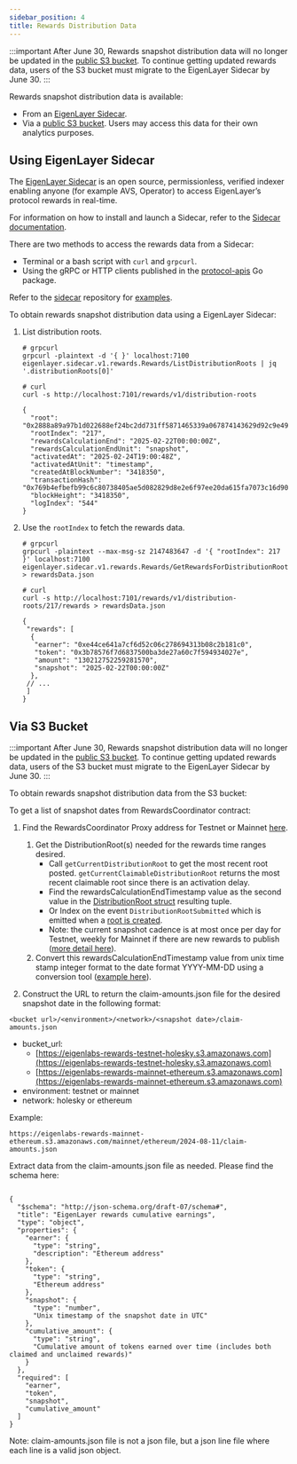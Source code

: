 ```yaml
---
sidebar_position: 4
title: Rewards Distribution Data
---
```


:::important
After June 30, Rewards snapshot distribution data will no longer be updated in the [public S3 bucket](#via-s3-bucket). To continue getting updated rewards data,
users of the S3 bucket must migrate to the EigenLayer Sidecar by June 30.
:::

Rewards snapshot distribution data is available:
* From an [EigenLayer Sidecar](#using-eigenlayer-sidecar).
* Via a [public S3 bucket](#via-s3-bucket). Users may access this data for their own analytics purposes.

## Using EigenLayer Sidecar

The [EigenLayer Sidecar](https://sidecar-docs.eigenlayer.xyz/docs/sidecar/running/getting-started) is an open source, permissionless, verified indexer enabling anyone (for example AVS, Operator) to access 
EigenLayer’s protocol rewards in real-time.

For information on how to install and launch a Sidecar, refer to the [Sidecar documentation](https://sidecar-docs.eigenlayer.xyz/docs/sidecar/running/getting-started).

There are two methods to access the rewards data from a Sidecar:
* Terminal or a bash script with `curl` and `grpcurl`.
* Using the gRPC or HTTP clients published in the [protocol-apis](https://github.com/Layr-Labs/protocol-apis) Go package.

Refer to the [sidecar](https://github.com/Layr-Labs/sidecar) repository for [examples](https://github.com/Layr-Labs/sidecar/blob/master/examples/rewardsData/main.go).

To obtain rewards snapshot distribution data using a EigenLayer Sidecar:

1. List distribution roots. 
   ``` 
   # grpcurl
   grpcurl -plaintext -d '{ }' localhost:7100 eigenlayer.sidecar.v1.rewards.Rewards/ListDistributionRoots | jq '.distributionRoots[0]'

   # curl
   curl -s http://localhost:7101/rewards/v1/distribution-roots

   {
     "root": "0x2888a89a97b1d022688ef24bc2dd731ff5871465339a067874143629d92c9e49",
     "rootIndex": "217",
     "rewardsCalculationEnd": "2025-02-22T00:00:00Z",
     "rewardsCalculationEndUnit": "snapshot",
     "activatedAt": "2025-02-24T19:00:48Z",
     "activatedAtUnit": "timestamp",
     "createdAtBlockNumber": "3418350",
     "transactionHash": "0x769b4efbefb99c6c80738405ae5d082829d8e2e6f97ee20da615fa7073c16d90",
     "blockHeight": "3418350",
     "logIndex": "544"
   }
   ```
2. Use the `rootIndex` to fetch the rewards data.
   ```
   # grpcurl
   grpcurl -plaintext --max-msg-sz 2147483647 -d '{ "rootIndex": 217 }' localhost:7100 eigenlayer.sidecar.v1.rewards.Rewards/GetRewardsForDistributionRoot > rewardsData.json

   # curl
   curl -s http://localhost:7101/rewards/v1/distribution-roots/217/rewards > rewardsData.json

   {
    "rewards": [
     {
      "earner": "0xe44ce641a7cf6d52c06c278694313b08c2b181c0",
      "token": "0x3b78576f7d6837500ba3de27a60c7f594934027e",
      "amount": "130212752259281570",
      "snapshot": "2025-02-22T00:00:00Z"
     },
    // ...
    ]
   }
   ```

## Via S3 Bucket

:::important
After June 30, Rewards snapshot distribution data will no longer be updated in the [public S3 bucket](#via-s3-bucket). To continue getting updated rewards data,
users of the S3 bucket must migrate to the EigenLayer Sidecar by June 30.
:::

To obtain rewards snapshot distribution data from the S3 bucket: 

To get a list of snapshot dates from RewardsCoordinator contract:

1. Find the RewardsCoordinator Proxy address for Testnet or Mainnet [here](https://github.com/Layr-Labs/eigenlayer-contracts/?tab=readme-ov-file#deployments).
    1. Get the DistributionRoot(s) needed for the rewards time ranges desired.
       * Call `getCurrentDistributionRoot` to get the most recent root posted. `getCurrentClaimableDistributionRoot` returns the most recent claimable root since there is an activation delay.
       * Find the rewardsCalculationEndTimestamp value as the second value in the [DistributionRoot struct](https://github.com/Layr-Labs/eigenlayer-contracts/blob/b4fa900a11df04f3b0034e225deb1eb42b39f8bc/src/contracts/interfaces/IRewardsCoordinator.sol#L72) resulting tuple.
       * Or Index on the event `DistributionRootSubmitted` which is emitted when a [root is created](https://etherscan.io/tx/0x2aff6f7b0132092c05c8f6f41a5e5eeeb208aa0d95ebcc9022d7823e343dd012#eventlog).
       * Note: the current snapshot cadence is at most once per day for Testnet, weekly for Mainnet if there are new rewards to publish ([more detail here](https://github.com/Layr-Labs/eigenlayer-contracts/blob/main/docs/core/RewardsCoordinator.md#off-chain-calculation)).
   2. Convert this rewardsCalculationEndTimestamp value from unix time stamp integer format to the date format YYYY-MM-DD using a conversion tool ([example here](https://www.unixtimestamp.com/)).

2. Construct the URL to return the claim-amounts.json file for the desired snapshot date in the following format:

`<bucket url>/<environment>/<network>/<snapshot date>/claim-amounts.json`

* bucket_url: 
  * [https://eigenlabs-rewards-testnet-holesky.s3.amazonaws.com](https://eigenlabs-rewards-testnet-holesky.s3.amazonaws.com)
  * [https://eigenlabs-rewards-mainnet-ethereum.s3.amazonaws.com](https://eigenlabs-rewards-mainnet-ethereum.s3.amazonaws.com)
* environment: testnet or mainnet
* network: holesky or ethereum

Example:

`https://eigenlabs-rewards-mainnet-ethereum.s3.amazonaws.com/mainnet/ethereum/2024-08-11/claim-amounts.json`

Extract data from the claim-amounts.json file as needed. Please find the schema here:

```

{
  "$schema": "http://json-schema.org/draft-07/schema#",
  "title": "EigenLayer rewards cumulative earnings",
  "type": "object",
  "properties": {
    "earner": {
      "type": "string",
      "description": "Ethereum address"
    },
    "token": {
      "type": "string",
      "Ethereum address"
    },
    "snapshot": {
      "type": "number",
      "Unix timestamp of the snapshot date in UTC"
    },
    "cumulative_amount": {
      "type": "string",
      "Cumulative amount of tokens earned over time (includes both claimed and unclaimed rewards)"
    }
  },
  "required": [
    "earner",
    "token",
    "snapshot",
    "cumulative_amount"
  ]
}
```

Note: claim-amounts.json file is not a json file, but a json line file where each line is a valid json object.

